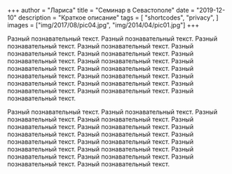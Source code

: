 +++
author = "Лариса"
title = "Семинар в Севастополе"
date = "2019-12-10"
description = "Краткое описание"
tags = [
    "shortcodes",
    "privacy",
]
images = ["img/2017/08/pic04.jpg", "img/2014/04/pic01.jpg"]
+++

Разный познавательный текст. Разный познавательный текст. Разный познавательный текст. Разный познавательный текст. Разный познавательный текст. Разный познавательный текст. Разный познавательный текст. Разный познавательный текст. Разный познавательный текст. Разный познавательный текст. Разный познавательный текст. Разный познавательный текст. Разный познавательный текст. Разный познавательный текст. Разный познавательный текст. Разный познавательный текст. 
Разный познавательный текст. 

Разный познавательный текст. Разный познавательный текст. Разный познавательный текст. Разный познавательный текст. Разный познавательный текст. Разный познавательный текст. Разный познавательный текст. Разный познавательный текст. Разный познавательный текст. Разный познавательный текст. Разный познавательный текст. Разный познавательный текст. Разный познавательный текст. Разный познавательный текст. Разный познавательный текст. Разный познавательный текст. 